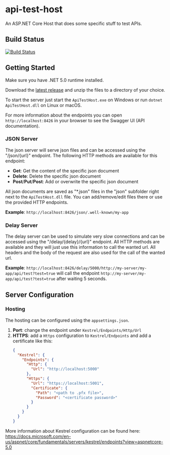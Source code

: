 # api-test-host
An ASP.NET Core Host that does some specific stuff to test APIs.

## Build Status
[![Build Status](https://masch0212.visualstudio.com/MaSch/_apis/build/status/MaSch0212.api-test-host?branchName=main)](https://masch0212.visualstudio.com/MaSch/_build/latest?definitionId=6&branchName=main)

## Getting Started
Make sure you have .NET 5.0 runtime installed.

Download the [latest release](https://github.com/MaSch0212/api-test-host/releases/latest) and unzip the files to a directory of your choice.

To start the server just start the `ApiTestHost.exe` on Windows or run `dotnet ApiTestHost.dll` on Linux or macOS.

For more information about the endpoints you can open `http://localhost:8426` in your browser to see the Swagger UI (API documentation).

### JSON Server
The json server will serve json files and can be accessed using the "/json/{url}" endpoint. The following HTTP methods are available for this endpoint:
- **Get**: Get the content of the specific json document<br>
- **Delete**: Delete the specific json document
- **Post**/**Put**/**Post**: Add or overwrite the specific json document

All json documents are saved as "*.json" files in the "json" subfolder right next to the `ApiTestHost.dll` file. You can add/remove/edit files there or use the provided HTTP endpoints.

**Example**: `http://localhost:8426/json/.well-known/my-app`

### Delay Server
The delay server can be used to simulate very slow connections and can be accessed using the "/delay/{delay}/{url}" endpoint. All HTTP methods are available and they will just use this information to call the wanted url. All headers and the body of the request are also used for the call of the wanted url.

**Example**: `http://localhost:8426/delay/5000/http://my-server/my-app/api/test?test=true` will call the endpoint `http://my-server/my-app/api/test?test=true` after waiting 5 seconds.

## Server Configuration

### Hosting
The hosting can be configured using the `appsettings.json`.

1. **Port**: change the endpoint under `Kestrel/Endpoints/Http/Url`
2. **HTTPS**: add a `Https` configuration to `Kestrel/Endpoints` and add a certificate like this:
    ``` JSON
    {
      "Kestrel": {
        "Endpoints": {
          "Http": {
            "Url": "http://localhost:5000"
          },
          "Https": {
            "Url": "https://localhost:5001",
            "Certificate": {
              "Path": "<path to .pfx file>",
              "Password": "<certificate password>"
            }
          }
        }
      }
    }
    ```

More information about Kestrel configuration can be found here: https://docs.microsoft.com/en-us/aspnet/core/fundamentals/servers/kestrel/endpoints?view=aspnetcore-5.0
